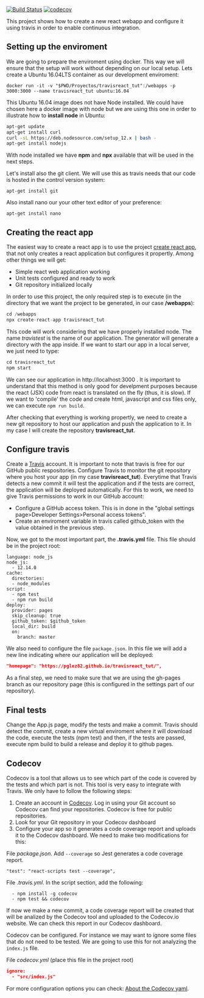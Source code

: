 [![Build Status](https://travis-ci.org/pglez82/travisreact_tut.svg?branch=master)](https://travis-ci.org/pglez82/travisreact_tut.svg) [![codecov](https://codecov.io/gh/pglez82/travisreact_tut/branch/master/graph/badge.svg)](https://codecov.io/gh/pglez82/travisreact_tut)



This project shows how to create a new react webapp and configure it using travis in order to enable continuous integration.

## Setting up the enviroment
We are going to prepare the enviroment using docker. This way we will ensure that the setup will work without depending on our local setup. Lets create a Ubuntu 16.04LTS container as our development enviroment:
```
docker run -it -v "$PWD/Proyectos/travisreact_tut":/webapps -p 3000:3000 --name travisreact_tut ubuntu:16.04
```

This Ubuntu 16.04 image does not have Node installed. We could have chosen here a docker image with node but we are using this one in order to illustrate how to **install node** in Ubuntu:
```bash
apt-get update
apt-get install curl
curl -sL https://deb.nodesource.com/setup_12.x | bash -
apt-get install nodejs
```
With node installed we have **npm** and **npx** available that will be used in the next steps.

Let's install also the git client. We will use this as travis needs that our code is hosted in the control version system:
```
apt-get install git
```
Also install nano our your other text editor of your preference:
```
apt-get install nano
```

## Creating the react app

The easiest way to create a react app is to use the project [create react app](https://github.com/facebook/create-react-app), that not only creates a react application but configures it propertly. Among other things we will get:
* Simple react web application working
* Unit tests configured and ready to work
* Git repository initialized locally

In order to use this project, the only required step is to execute (in the directory that we want the project to be generated, in our case **/webapps**):
```javascript
cd /webapps
npx create-react-app travisreact_tut
```
This code will work considering that we have properly installed node.
The name *travistest* is the name of our application. The generator will generate a directory with the app inside. If we want to start our app in a local server, we just need to type:
```javascript
cd travisreact_tut
npm start
```
We can see our application in http://localhost:3000 . It is important to understand that this method is only good for develpment purposes because the react (JSX) code from react is translated on the fly (thus, it is slow). If we want to 'compile' the code and create html, javascript and css files only, we can execute `npm run build`.

After checking that everything is working propertly, we need to create a new git repository to host our application and push the application to it. In my case I will create the repository **travisreact_tut**.


## Configure travis
Create a [Travis](https://travis-ci.org/) account. It is important to note that travis is free for our GitHub public respositories. Configure Travis to monitor the git repository where you host your app (in my case **travisreact_tut**). Everytime that Travis detects a new commit it will test the application and if the tests are correct, the application will be deployed automatically. For this to work, we need to give Travis permissions to work in our GitHub account:
+ Configure a GitHub access token. This is in done in the "global settings page>Developer Settings>Personal access tokens".  
+ Create an enviroment variable in travis called github_token with the value obtained in the previous step.

Now, we got to the most important part, the **.travis.yml** file. This file should be in the project root:
```
language: node_js
node_js:
  - 12.14.0
cache:
  directories:
  - node_modules
script:
  - npm test
  - npm run build
deploy:
  provider: pages
  skip_cleanup: true
  github_token: $github_token
  local_dir: build
  on:
    branch: master
```
We also need to configure the file `package.json`. In this file we will add a new line indicating where our application will be deployed:
```json
"homepage": "https://pglez82.github.io/travisreact_tut/",
```

As a final step, we need to make sure that we are using the gh-pages branch as our repository page (this is configured in the settings part of our repository).

## Final tests
Change the App.js page, modify the tests and make a commit. Travis should detect the commit, create a new virtual enviroment where it will download the code, execute the tests (npm test) and then, if the tests are passed, execute npm build to build a release and deploy it to github pages.

## Codecov
Codecov is a tool that allows us to see which part of the code is covered by the tests and which part is not. This tool is very easy to integrate with Travis. We only have to follow the following steps:
1. Create an account in [Codecov](https://codecov.io). Log in using your Git account so Codecov can find your repositories. Codecov is free for public repositories.
2. Look for your Git repository in your Codecov dashboard
3. Configure your app so it generates a code coverage report and uploads it to the Codecov dashboard. We need to make two modifications for this:

File *package.json*. Add `--coverage` so Jest generates a code coverage report.
```
"test": "react-scripts test --coverage",
```
File *.travis.yml*. In the script section, add the following:
```
  - npm install -g codecov
  - npm test && codecov
```

If now we make a new commit, a code coverage report will be created that will be analized by the Codecov tool and uploaded to the Codecov.io website. We can check this report in our Codecov dashboard.

Codecov can be configured. For instance we may want to ignore some files that do not need to be tested. We are going to use this for not analyzing the `index.js` file.

File *codecov.yml* (place this file in the project root)
```json
ignore:
  - "src/index.js"
```
For more configuration options you can check: [About the Codecov yaml](https://docs.codecov.io/docs/codecov-yaml).
